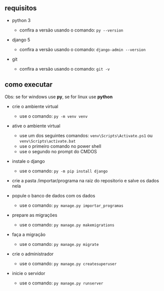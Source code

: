 ## requisitos

* python 3
  - confira a versão usando o comando: `py --version`

* django 5
  - confira a versão usando o comando: `django-admin --version`

* git
  - confira a versão usando o comando: `git -v`

## como executar

Obs: se for windows use **py**, se for linux use **python**

* crie o ambiente virtual

  - use o comando: `py -m venv venv`

* ative o ambiente virtual
  - use um dos seguintes comandos: `venv\Scripts\Activate.ps1` ou `venv\Scripts\activate.bat`
  - use o primeiro comando no power shell
  - use o segundo no prompt do CMDOS

* instale o django
  - use o comando: `py -m pip install django`

* crie a pasta /importar/programa na raiz do repositorio e salve os dados nela

* popule o banco de dados com os dados
  - use o comando: `py manage.py importar_programas`

* prepare as migrações
  - use o comando: `py manage.py makemigrations`

* faça a migração
  - use o comando: `py manage.py migrate`

* crie o administrador
  - use o comando: `py manage.py createsuperuser`

* inicie o servidor
  - use o comando: `py manage.py runserver`
